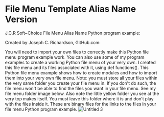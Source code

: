 # File Menu Template Alias Name Version

J.C.R Soft~Choice File Menu Alias Name Python program example:

Created by Joseph C. Richardson, GitHub.com

You will need to import your own files to correctly make this Python
file menu program example work. You can also use some of my program
examples to create a working Python file menu of your very own.
I created this file menu and its files associated with it, using def
functions(). This Python file menu example shows how to create modules and
how to import them into your very own file menu. Note: you must store
all your files within the very same folder you create your file menu in.
If you don't do such, the file menu won't be able to find the files you
want in your file menu. See my file menu folder image below. Also note
the little yellow folder you see at the very top makes itself. You must
leave this folder where it is and don't play with the files inside it. These
are binary files for the links to the files in your file menu Python program
example.
![Untitled 3](https://github.com/ROBOMASTER-S1/File-Menu-Template/assets/34896540/153d9400-453c-46a9-ab7b-a4878acf0bf2)
